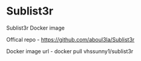 # Sublist3r
Sublist3r Docker image

Offical repo - https://github.com/aboul3la/Sublist3r 

Docker image url - docker pull vhssunny1/sublist3r
